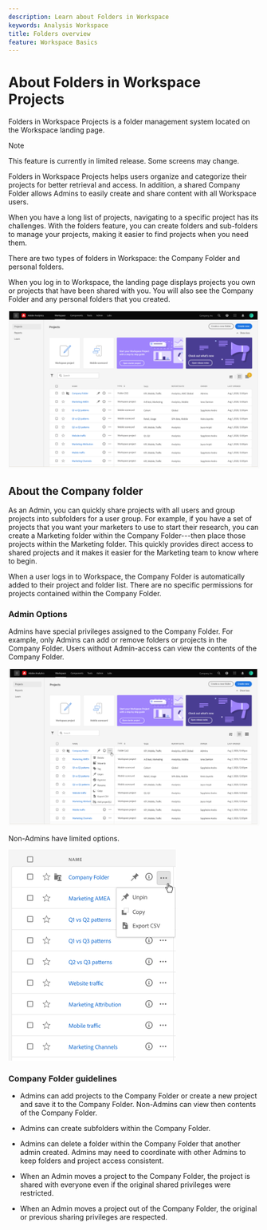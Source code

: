 ```yaml
---
description: Learn about Folders in Workspace
keywords: Analysis Workspace
title: Folders overview
feature: Workspace Basics
---
```


# About Folders in Workspace Projects

Folders in Workspace Projects is a folder management system located on the Workspace landing page.

>[!NOTE]
>
>This feature is currently in limited release. Some screens may change.

Folders in Workspace Projects helps users organize and categorize their projects for better retrieval and access. In addition, a shared Company Folder allows Admins to easily create and share content with all Workspace users. 

When you have a long list of projects, navigating to a specific project has its challenges. With the folders feature, you can create folders and sub-folders to manage your projects, making it easier to find projects when you need them. 

There are two types of folders in Workspace: the Company Folder and personal folders.

When you log in to Workspace, the landing page displays projects you own or projects that have been shared with you. You will also see the Company Folder and any personal folders that you created.

![](/help/analyze/analysis-workspace/build-workspace-project/assets/landing-page.png)

## About the Company folder

As an Admin, you can quickly share projects with all users and group projects into subfolders for a user group. For example, if you have a set of projects that you want your marketers to use to start their research, you can create a Marketing folder within the Company Folder---then place those projects within the Marketing folder. This quickly provides direct access to shared projects and it makes it easier for the Marketing team to know where to begin.

When a user logs in to Workspace, the Company Folder is automatically added to their project and folder list. There are no specific permissions for projects contained within the Company Folder.

### Admin Options

Admins have special privileges assigned to the Company Folder. For example, only Admins can add or remove folders or projects in the Company Folder. Users without Admin-access can view the contents of the Company Folder.

![](/help/analyze/analysis-workspace/build-workspace-project/assets/admin-access-co-folder.png)

Non-Admins have limited options.

![](/help/analyze/analysis-workspace/build-workspace-project/assets/non-admin-options.png)

### Company Folder guidelines

-   Admins can add projects to the Company Folder or create a new project and save it to the Company Folder. Non-Admins can view then contents of the Company Folder.

-   Admins can create subfolders within the Company Folder.

-   Admins can delete a folder within the Company Folder that another admin created. Admins may need to coordinate with other Admins to keep folders and project access consistent.

-   When an Admin moves a project to the Company Folder, the project is     shared with everyone even if the original shared privileges were restricted.

-   When an Admin moves a project out of the Company Folder, the original or previous sharing privileges are respected.
